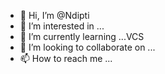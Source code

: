 - 👋 Hi, I’m @Ndipti
- 👀 I’m interested in ...
- 🌱 I’m currently learning ...VCS
- 💞️ I’m looking to collaborate on ...
- 📫 How to reach me ...

<!---
Ndipti/Ndipti is a ✨ special ✨ repository because its `README.md` (this file) appears on your GitHub profile.
You can click the Preview link to take a look at your changes.
--->
